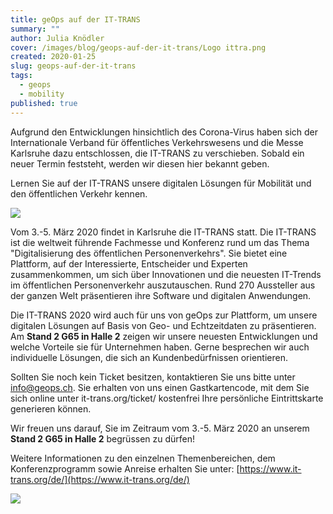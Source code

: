 ```yaml
---
title: geOps auf der IT-TRANS
summary: ""
author: Julia Knödler
cover: /images/blog/geops-auf-der-it-trans/Logo ittra.png
created: 2020-01-25
slug: geops-auf-der-it-trans
tags:
  - geops
  - mobility
published: true
---
```

Aufgrund den Entwicklungen hinsichtlich des Corona-Virus haben sich der Internationale Verband für öffentliches Verkehrswesens und die Messe Karlsruhe dazu entschlossen, die IT-TRANS zu verschieben. Sobald ein neuer Termin feststeht, werden wir diesen hier bekannt geben. 

Lernen Sie auf der IT-TRANS unsere digitalen Lösungen für Mobilität und den öffentlichen Verkehr kennen.

![](/images/blog/geops-auf-der-it-trans/Social_media_Grafik_final%20%281%29.png)

Vom 3.-5. März 2020 findet in Karlsruhe die IT-TRANS statt. Die IT-TRANS ist die weltweit führende Fachmesse und Konferenz rund um das Thema "Digitalisierung des öffentlichen Personenverkehrs". Sie bietet eine Plattform, auf der Interessierte, Entscheider und Experten zusammenkommen, um sich über Innovationen und die neuesten IT-Trends im öffentlichen Personenverkehr auszutauschen. Rund 270 Aussteller aus der ganzen Welt präsentieren ihre Software und digitalen Anwendungen.

Die IT-TRANS 2020 wird auch für uns von geOps zur Plattform, um unsere digitalen Lösungen auf Basis von Geo- und Echtzeitdaten zu präsentieren. Am **Stand 2 G65 in Halle 2** zeigen wir unsere neuesten Entwicklungen und welche Vorteile sie für Unternehmen haben. Gerne besprechen wir auch individuelle Lösungen, die sich an Kundenbedürfnissen orientieren.

Sollten Sie noch kein Ticket besitzen, kontaktieren Sie uns bitte unter info@geops.ch. Sie erhalten von uns einen Gastkartencode, mit dem Sie sich online unter it-trans.org/ticket/ kostenfrei Ihre persönliche Eintrittskarte generieren können.

Wir freuen uns darauf, Sie im Zeitraum vom 3.-5. März 2020 an unserem **Stand 2 G65 in Halle 2** begrüssen zu dürfen!

Weitere Informationen zu den einzelnen Themenbereichen, dem Konferenzprogramm sowie Anreise erhalten Sie unter: [https://www.it-trans.org/de/](https://www.it-trans.org/de/)

![](/images/blog/geops-auf-der-it-trans/IT-TRANS_0.jpg)
